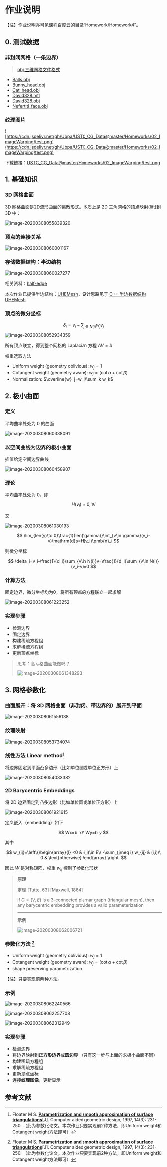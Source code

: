 # 作业说明

【注】作业说明亦可见课程百度云的目录“Homework/Homework4”。

## 0. 测试数据

### 非封闭网格（一条边界）

> [obj 三维网格文件格式](obj.md) 

- [Balls.obj](https://cdn.jsdelivr.net/gh/Ubpa/USTC_CG_Data@master/Homeworks/04_MinSurfMeshPara/mesh/Balls.obj) 
- [Bunny_head.obj](https://cdn.jsdelivr.net/gh/Ubpa/USTC_CG_Data@master/Homeworks/04_MinSurfMeshPara/mesh/Bunny_head.obj) 
- [Cat_head.obj](https://cdn.jsdelivr.net/gh/Ubpa/USTC_CG_Data@master/Homeworks/04_MinSurfMeshPara/mesh/Cat_head.obj) 
- [David328.mtl](https://cdn.jsdelivr.net/gh/Ubpa/USTC_CG_Data@master/Homeworks/04_MinSurfMeshPara/mesh/David328.mtl) 
- [David328.obj](https://cdn.jsdelivr.net/gh/Ubpa/USTC_CG_Data@master/Homeworks/04_MinSurfMeshPara/mesh/David328.obj) 
- [Nefertiti_face.obj](https://cdn.jsdelivr.net/gh/Ubpa/USTC_CG_Data@master/Homeworks/04_MinSurfMeshPara/mesh/Nefertiti_face.obj) 

### 纹理图片

![https://cdn.jsdelivr.net/gh/Ubpa/USTC_CG_Data@master/Homeworks/02_ImageWarping/test.png](https://cdn.jsdelivr.net/gh/Ubpa/USTC_CG_Data@master/Homeworks/02_ImageWarping/test.png)

下载链接：[USTC_CG_Data@master/Homeworks/02_ImageWarping/test.png](https://cdn.jsdelivr.net/gh/Ubpa/USTC_CG_Data@master/Homeworks/02_ImageWarping/test.png) 

## 1. 基础知识

### 3D 网格曲面

3D 网格曲面是2D流形曲面的离散形式。本质上是 2D 三角网格的顶点映射(lift)到 3D 中：

![image-20200308055839320](https://cdn.jsdelivr.net/gh/Ubpa/USTC_CG_Data@master/Homeworks/04_MinSurfMeshPara/image-20200308055839320.jpg)

### 顶点的连接关系

![image-20200308060001167](https://cdn.jsdelivr.net/gh/Ubpa/USTC_CG_Data@master/Homeworks/04_MinSurfMeshPara/image-20200308060001167.jpg)

### 存储数据结构：半边结构

![image-20200308060027277](https://cdn.jsdelivr.net/gh/Ubpa/USTC_CG_Data@master/Homeworks/04_MinSurfMeshPara/image-20200308060027277.jpg)

相关资料：[half-edge](https://kaba.hilvi.org/homepage/blog/halfedge/halfedge.htm) 

本次作业已提供半边结构：[UHEMesh](https://github.com/Ubpa/UHEMesh)，设计思路见于 [C++ 半边数据结构 UHEMesh](https://zhuanlan.zhihu.com/p/103510964) 

### 顶点的微分坐标

$$
\delta_i=v_i-\sum_{j\in N(i)}w_jv_j
$$

![image-20200308052934359](https://cdn.jsdelivr.net/gh/Ubpa/USTC_CG_Data@master/Homeworks/04_MinSurfMeshPara/image-20200308052934359.jpg)

所有顶点联立，得到整个网格的 Laplacian 方程 $AV=b$ 

权重选取方法

- Uniform weight (geometry oblivious): $w_j = 1$ 
- Cotangent weight (geometry aware): $w_j =  (\cot \alpha + \cot\beta)$ 
- Normalization: $\overline{w}_j=w_j/\sum_k w_k$ 

## 2. 极小曲面

### 定义

平均曲率处处为 0 的曲面

![image-20200308060338091](https://cdn.jsdelivr.net/gh/Ubpa/USTC_CG_Data@master/Homeworks/04_MinSurfMeshPara/image-20200308060338091.jpg)

### 以空间曲线为边界的极小曲面

插值给定空间边界曲线

![image-20200308060458907](https://cdn.jsdelivr.net/gh/Ubpa/USTC_CG_Data@master/Homeworks/04_MinSurfMeshPara/image-20200308060458907.jpg)

### 理论

平均曲率处处为 0，即

$$
H(v_i)=0,\forall i
$$

又

![image-20200308061030193](https://cdn.jsdelivr.net/gh/Ubpa/USTC_CG_Data@master/Homeworks/04_MinSurfMeshPara/image-20200308061030193.jpg)

$$
\lim_{len(y)\to 0}\frac{1}{len(\gamma)}\int_{v\in \gamma}(v_i-v)\mathrm{d}s=H(v_i)\pmb{n}_i
$$

则微分坐标

$$
\delta_i=v_i-\frac{1}{d_i}\sum_{v\in N(i)}v=\frac{1}{d_i}\sum_{v\in N(i)}(v_i-v)=0
$$

### 计算方法

固定边界，微分坐标均为0，将所有顶点的方程联立一起求解

![image-20200308061223252](https://cdn.jsdelivr.net/gh/Ubpa/USTC_CG_Data@master/Homeworks/04_MinSurfMeshPara/image-20200308061223252.jpg)

### 实现步骤

- 检测边界
- 固定边界
- 构建稀疏方程组
- 求解稀疏方程组
- 更新顶点坐标

> 思考：高亏格曲面能做吗？
>
> ![image-20200308061348293](https://cdn.jsdelivr.net/gh/Ubpa/USTC_CG_Data@master/Homeworks/04_MinSurfMeshPara/image-20200308061348293.jpg)

## 3. 网格参数化

### 曲面展开：将 3D 网格曲面（非封闭、带边界的）展开到平面

![image-20200308061556138](https://cdn.jsdelivr.net/gh/Ubpa/USTC_CG_Data@master/Homeworks/04_MinSurfMeshPara/image-20200308061556138.jpg)

### 纹理映射

![image-20200308053734074](https://cdn.jsdelivr.net/gh/Ubpa/USTC_CG_Data@master/Homeworks/04_MinSurfMeshPara/image-20200308053734074.jpg)

### 线性方法 Linear method[^Floater97] 

将边界固定到平面凸多边形（比如单位圆或单位正方形）上

![image-20200308054033382](https://cdn.jsdelivr.net/gh/Ubpa/USTC_CG_Data@master/Homeworks/04_MinSurfMeshPara/image-20200308054033382.jpg)

### 2D Barycentric Embeddings

将 2D 边界固定到凸多边形（比如单位圆或单位正方形）上

![image-20200308061921615](https://cdn.jsdelivr.net/gh/Ubpa/USTC_CG_Data@master/Homeworks/04_MinSurfMeshPara/image-20200308061921615.jpg)

定义嵌入（embedding）如下

$$
Wx=b_x\\
Wy=b_y
$$

其中

$$
w_{ij}=\left\{\begin{array}{l}
<0 & (i,j)\in E\\
-\sum_{j\neq i} w_{ij} & (i,i)\\
0 & \text{otherwise}
\end{array}
\right.
$$

因此 $W$ 是对称矩阵，权重 $w_{ij}$ 控制了参数化形状

> **原理** 
>
> 定理 [Tutte, 63] [Maxwell, 1864]
>
> if $G=(V,E)$ is a 3-connected plarnar graph (triangular mesh), then any barycentric embedding provides a valid parameterization
>
> ---
>
> **示例** 
>
> ![image-20200308062006721](https://cdn.jsdelivr.net/gh/Ubpa/USTC_CG_Data@master/Homeworks/04_MinSurfMeshPara/image-20200308062006721.jpg)

### 参数化方法 [^Floater97] 

- Uniform weight (geometry oblivious): $w_j = 1$ 
- Cotangent weight (geometry aware): $w_j =  (\cot \alpha + \cot\beta)$ 
- shape preserving parametrization

【注】只要实现前两种方法。

### 示例

![image-20200308062240566](https://cdn.jsdelivr.net/gh/Ubpa/USTC_CG_Data@master/Homeworks/04_MinSurfMeshPara/image-20200308062240566.jpg)

![image-20200308062257708](https://cdn.jsdelivr.net/gh/Ubpa/USTC_CG_Data@master/Homeworks/04_MinSurfMeshPara/image-20200308062257708.jpg)

![image-20200308062312949](https://cdn.jsdelivr.net/gh/Ubpa/USTC_CG_Data@master/Homeworks/04_MinSurfMeshPara/image-20200308062312949.jpg)

### 实现步骤

- 检测边界
- 将边界映射到**正方形边界**或**圆边界** （只有这一步与上面的求极小曲面不同）
- 构建稀疏方程组
- 求解稀疏方程组
- 更新顶点坐标
- 连接**纹理图像**，更新显示

## 参考文献

[^Floater97]: Floater M S. [**Parametrization and smooth approximation of surface triangulations**](http://citeseerx.ist.psu.edu/viewdoc/download?doi=10.1.1.102.6676&rep=rep1&type=pdf)[J]. Computer aided geometric design, 1997, 14(3): 231-250. （此为参数化论文。本次作业只要实现前2种方法，即Uniform weight和Cotangent weight方法即可）